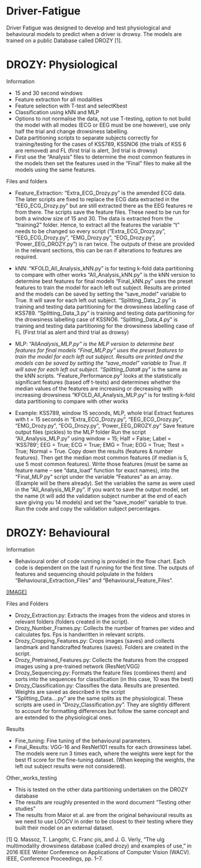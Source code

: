 # Driver-Fatigue

Driver Fatigue was designed to develop and test physiological and behavioural models to predict when a driver is drowsy. The models are trained on a public Database called DROZY [1].

# DROZY: Physiological

Information

- 15 and 30 second windows
- Feature extraction for all modalities
- Feature selection with T-test and selectKbest
- Classification using kNN and MLP
- Options to not normalise the data, not use T-testing, option to not build the model with all modes (ECG or EEG must be one however), use only half the trial and change drowsiness labelling.
- Data partitioning scripts to separate subjects correctly for training/testing for the cases of KSS789, KSSNO6 (the trials of KSS 6 are removed) and FL (first trial is alert, 3rd trial is drowsy)
- First use the “Analysis” files to determine the most common features in the models then set the features used in the “Final” files to make all the models using the same features.

Files and folders

- Feature_Extraction: “Extra_ECG_Drozy.py” is the amended ECG data. The later scripts are fixed to replace the ECG data extracted in the “EEG_ECG_Drozy.py” but are still extracted there as the EEG features re from there. The scripts save the feature files. These need to be run for both a window size of 15 and 30. The data is extracted from the “training2” folder. Hence, to extract all the features the variable “t” needs to be changed so every script (“Extra_ECG_Drozy.py”, “EEG_ECG_Drozy.py”, “EMG_Drozy.py”, “EOG_Drozy.py”, ‘Power_EEG_DROZY.py”) is ran twice. The outputs of these are provided in the relevant sections, this can be ran if alterations to features are required.

- kNN:
  “KFOLD_All_Analysis_kNN.py” is for testing k-fold data partitioning to compare with other works
  “All_Analysis_kNN.py” is the kNN version to determine best features for final models
  “Final_kNN.py” uses the preset features to train the model for each left out subject. Results are printed and the models can be saved by setting the “save_model” variable to True. It will save for each left out subject.
  “Splitting_Data_2.py” is training and testing data partitioning for the drowsiness labelling case of KSS789.
  “Splitting_Data_3.py” is training and testing data partitioning for the drowsiness labelling case of KSSNO6.
  “Splitting_Data_4.py” is training and testing data partitioning for the drowsiness labelling case of FL (First trial as alert and third trial as drowsy)

- MLP:
  “All*Analysis_MLP.py” is the MLP version to determine best features for final models
  “Final_MLP.py” uses the preset features to train the model for each left out subject. Results are printed and the models can be saved by setting the “save_model” variable to True. It will save for each left out subject.
  “Splitting_Data*#.py” is the same as the kNN scripts.
  “Feature_Performance.py” looks at the statistically significant features (based off t-tests) and determines whether the median values of the features are increasing or decreasing with increasing drowsiness
  “KFOLD_All_Analysis_MLP.py” is for testing k-fold data partitioning to compare with other works

- Example: KSS789, window 15 seconds, MLP, whole trial
  Extract features with t = 15 seconds in “Extra_ECG_Drozy.py”, “EEG_ECG_Drozy.py”, “EMG_Drozy.py”, “EOG_Drozy.py”, ‘Power_EEG_DROZY.py”
  Save feature output files (pickles) to the MLP folder
  Run the script “All_Analysis_MLP.py” using
  window = 15;
  Half = False;
  Label = ‘KSS789’;
  EEG = True;
  ECG = True;
  EMG = True;
  EOG = True;
  Ttest = True;
  Normal = True.
  Copy down the results (features & number features).
  Then get the median most common features (if median is 5, use 5 most common features).
  Write those features (must be same as feature name – see “data_load” function for exact names), into the “Final_MLP.py” script under the variable “Features” as an array. (Example will be there already).
  Set the variables the same as were used in the “All_Analysis_MLP.py”. If you want to save the output model, set the name (it will add the validation subject number at the end of each save giving you 14 models) and set the “save_model” variable to true.
  Run the code and copy the validation subject percentages.

# DROZY: Behavioural

Information

- Behavioural order of code running is provided in the flow chart. Each code is dependent on the last if running for the first time. The outputs of features and sequencing should polpulate in the folders “Behavioural_Extraction_Files” and “Behavioural_Feature_Files”.

[[IMAGE]](https://github.com/EP4322/Driver-Fatigue/blob/main/BehaviouralFLow.png)

Files and Folders

- Drozy_Extraction.py: Extracts the images from the videos and stores in relevant folders (folders created in the script).
- Drozy_Number_Frames.py: Collects the number of frames per video and calculates fps. Fps is handwritten in relevant scripts.
- Drozy_Cropping_Features.py: Crops images (saves) and collects landmark and handcrafted features (saves). Folders are created in the script.
- Drozy_Pretrained_Features.py: Collects the features from the cropped images using a pre-trained network (ResNet/VGG)
- Drozy_Sequencing.py: Formats the feature files (combines them) and sorts into the sequences for classification (in this case, 10 was the best)
- Drozy_Classification.py: Classifies the data. Results are presented. Weights are saved as described in the script
- “Splitting_Data….py” are the same splits as the physiological. These scripts are used in “Drozy_Classification.py”. They are slightly different to account for formatting differences but follow the same concept and are extended to the physiological ones.

Results

- Fine_tuning: Fine tuning of the behavioural parameters.
- Final_Results: VGG-16 and ResNet101 results for each drowsiness label. The models were run 3 times each, where the weights were kept for the best f1 score for the fine-tuning dataset. (When keeping the weights, the left out subject results were not considered).

Other_works_testing

- This is tested on the other data partitioning undertaken on the DROZY database
- The results are roughly presented in the word document “Testing other studies”
- The results from Maior et al. are from the original behavioural results as we need to use LOOCV in order to be closest to their testing where they built their model on an external dataset.

[1] Q. Massoz, T. Langohr, C. Franc ̧ois, and J. G. Verly, “The ulg multimodality drowsiness database (called drozy) and examples of use,”
in 2016 IEEE Winter Conference on Applications of Computer Vision
(WACV). IEEE, Conference Proceedings, pp. 1–7.

